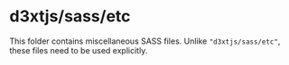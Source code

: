 # d3xtjs/sass/etc

This folder contains miscellaneous SASS files. Unlike `"d3xtjs/sass/etc"`, these files
need to be used explicitly.
